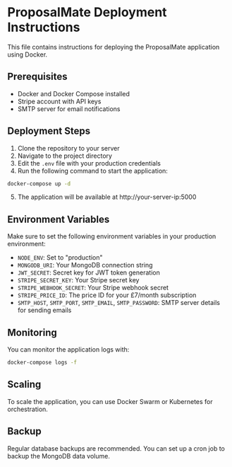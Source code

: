 # ProposalMate Deployment Instructions

This file contains instructions for deploying the ProposalMate application using Docker.

## Prerequisites

- Docker and Docker Compose installed
- Stripe account with API keys
- SMTP server for email notifications

## Deployment Steps

1. Clone the repository to your server
2. Navigate to the project directory
3. Edit the `.env` file with your production credentials
4. Run the following command to start the application:

```bash
docker-compose up -d
```

5. The application will be available at http://your-server-ip:5000

## Environment Variables

Make sure to set the following environment variables in your production environment:

- `NODE_ENV`: Set to "production"
- `MONGODB_URI`: Your MongoDB connection string
- `JWT_SECRET`: Secret key for JWT token generation
- `STRIPE_SECRET_KEY`: Your Stripe secret key
- `STRIPE_WEBHOOK_SECRET`: Your Stripe webhook secret
- `STRIPE_PRICE_ID`: The price ID for your £7/month subscription
- `SMTP_HOST`, `SMTP_PORT`, `SMTP_EMAIL`, `SMTP_PASSWORD`: SMTP server details for sending emails

## Monitoring

You can monitor the application logs with:

```bash
docker-compose logs -f
```

## Scaling

To scale the application, you can use Docker Swarm or Kubernetes for orchestration.

## Backup

Regular database backups are recommended. You can set up a cron job to backup the MongoDB data volume.
